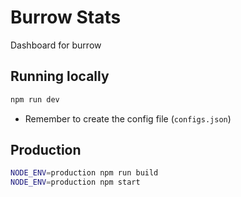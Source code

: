 # Burrow Stats

Dashboard for burrow

## Running locally

```sh
npm run dev
```

* Remember to create the config file (`configs.json`)

## Production

```sh
NODE_ENV=production npm run build
NODE_ENV=production npm start
```
